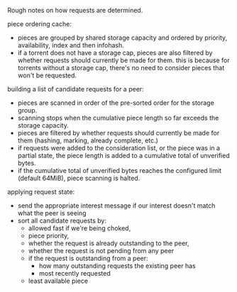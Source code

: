 Rough notes on how requests are determined.

piece ordering cache:

- pieces are grouped by shared storage capacity and ordered by priority, availability, index and then infohash.
- if a torrent does not have a storage cap, pieces are also filtered by whether requests should currently be made for them. this is because for torrents without a storage cap, there's no need to consider pieces that won't be requested.

building a list of candidate requests for a peer:

- pieces are scanned in order of the pre-sorted order for the storage group.
- scanning stops when the cumulative piece length so far exceeds the storage capacity.
- pieces are filtered by whether requests should currently be made for them (hashing, marking, already complete, etc.)
- if requests were added to the consideration list, or the piece was in a partial state, the piece length is added to a cumulative total of unverified bytes.
- if the cumulative total of unverified bytes reaches the configured limit (default 64MiB), piece scanning is halted.

applying request state:

- send the appropriate interest message if our interest doesn't match what the peer is seeing
- sort all candidate requests by:
  - allowed fast if we're being choked,
  - piece priority,
  - whether the request is already outstanding to the peer,
  - whether the request is not pending from any peer
  - if the request is outstanding from a peer:
    - how many outstanding requests the existing peer has
    - most recently requested
  - least available piece
